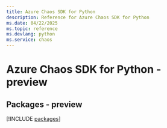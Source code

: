```yaml
---
title: Azure Chaos SDK for Python
description: Reference for Azure Chaos SDK for Python
ms.date: 04/22/2025
ms.topic: reference
ms.devlang: python
ms.service: chaos
---
```

# Azure Chaos SDK for Python - preview
## Packages - preview
[!INCLUDE [packages](chaos-index.md)]